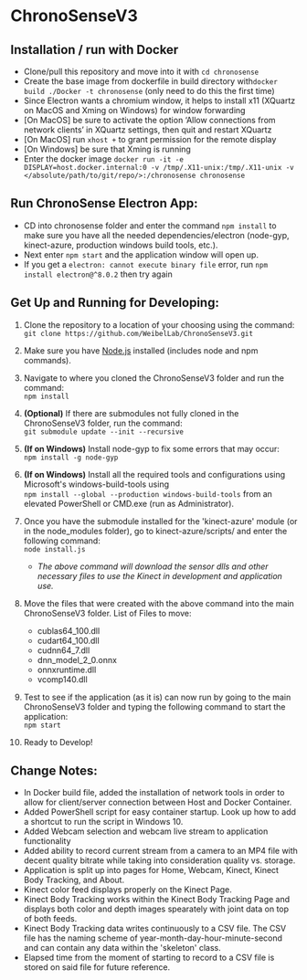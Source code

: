 # ChronoSenseV3

## Installation / run with Docker
- Clone/pull this repository and move into it with `cd chronosense`
- Create the base image from dockerfile in build directory with`docker build ./Docker -t chronosense` (only need to do this the first time)
- Since Electron wants a chromium window, it helps to install x11 (XQuartz on MacOS and Xming on Windows) for window forwarding
- [On MacOS] be sure to activate the option ‘Allow connections from network clients’ in XQuartz settings, then quit and restart XQuartz
- [On MacOS] run `xhost +` to grant permission for the remote display
- [On Windows] be sure that Xming is running
- Enter the docker image `docker run -it -e DISPLAY=host.docker.internal:0 -v /tmp/.X11-unix:/tmp/.X11-unix -v </absolute/path/to/git/repo/>:/chronosense chronosense`

## Run ChronoSense Electron App:
- CD into chronosense folder and enter the command `npm install` to make sure you have all the needed dependencies/electron (node-gyp, kinect-azure, production windows build tools, etc.).
- Next enter `npm start` and the application window will open up.
- If you get a `electron: cannot execute binary file` error, run `npm install electron@^8.0.2` then try again

## Get Up and Running for Developing:
1.  Clone the repository to a location of your choosing using the command:  
    `git clone https://github.com/WeibelLab/ChronoSenseV3.git`
    
2.  Make sure you have [Node.js](https://nodejs.org/en/) installed (includes node and npm commands).  

3.  Navigate to where you cloned the ChronoSenseV3 folder and run the command:  
    `npm install`
    
4.  **(Optional)** If there are submodules not fully cloned in the ChronoSenseV3 folder, run the command:  
    `git submodule update --init --recursive`
    
5.  **(If on Windows)** Install node-gyp to fix some errors that may occur:  
    `npm install -g node-gyp`
    
6.  **(If on Windows)** Install all the required tools and configurations using Microsoft's windows-build-tools using  
    `npm install --global --production windows-build-tools` from an elevated PowerShell or CMD.exe (run as Administrator).

7.  Once you have the submodule installed for the 'kinect-azure' module (or in the node_modules folder), go to kinect-azure/scripts/ and enter the following command:  
    `node install.js`
    - *The above command will download the sensor dlls and other necessary files to use the Kinect in development and application use.*

8.  Move the files that were created with the above command into the main ChronoSenseV3 folder. 
    List of Files to move:  
    * cublas64_100.dll
    * cudart64_100.dll
    * cudnn64_7.dll
    * dnn_model_2_0.onnx
    * onnxruntime.dll
    * vcomp140.dll
    
9. Test to see if the application (as it is) can now run by going to the main ChronoSenseV3 folder and typing the following command to start the application:  
    `npm start`
    
10. Ready to Develop!


## Change Notes:
- In Docker build file, added the installation of network tools in order to allow for client/server connection between Host and Docker Container. 
- Added PowerShell script for easy container startup. Look up how to add a shortcut to run the script in Windows 10.
- Added Webcam selection and webcam live stream to application functionality
- Added ability to record current stream from a camera to an MP4 file with decent quality bitrate while taking into consideration quality vs. storage.
- Application is split up into pages for Home, Webcam, Kinect, Kinect Body Tracking, and About.
- Kinect color feed displays properly on the Kinect Page.
- Kinect Body Tracking works within the Kinect Body Tracking Page and displays both color and depth images spearately with joint data on top of both feeds.
- Kinect Body Tracking data writes continuously to a CSV file. The CSV file has the naming scheme of year-month-day-hour-minute-second and can contain any data within the 'skeleton' class.
- Elapsed time from the moment of starting to record to a CSV file is stored on said file for future reference.